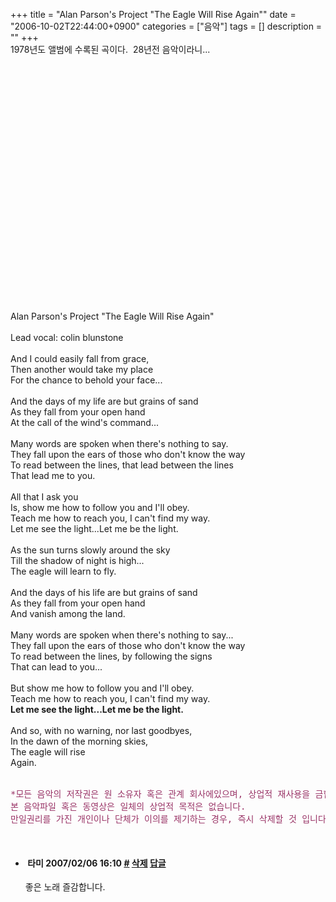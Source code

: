+++
title = "Alan Parson's Project \"The Eagle Will Rise Again\""
date = "2006-10-02T22:44:00+0900"
categories = ["음악"]
tags = []
description = ""
+++
<span class="copyright_entry" style="display:block;" title="Alan Parson's Project &quot;The Eagle Will Rise Again&quot;@@**@@http://shed.egloos.com/1424942"></span>1978년도 앨범에 수록된 곡이다.&nbsp; 28년전 음악이라니...
<br>
<br>
<!--<embed type="audio/mpeg" src="http://pds3.egloos.com/pds/200610/02/82/03.%20the%20eagle%20will%20rise%20again.mp3" autostart="0" loop="1">-->
<br>
<object width="425" height="344"><param name="movie" value="http://www.youtube.com/v/94yc7zMpwoM&amp;hl=ko&amp;fs=1&amp;"><param name="allowFullScreen" value="true"><param name="allowscriptaccess" value="always"><embed src="http://www.youtube.com/v/94yc7zMpwoM&amp;hl=ko&amp;fs=1&amp;" type="application/x-shockwave-flash" allowscriptaccess="always" allowfullscreen="true" width="425" height="344"></object>
<br>
<br>Alan Parson's Project "The Eagle Will Rise Again"
<br>
<br>Lead vocal: colin blunstone
<br>
<br> And I could easily fall from grace,
<br> Then another would take my place
<br> For the chance to behold your face...
<br> 
<br> And the days of my life are but grains of sand
<br> As they fall from your open hand
<br> At the call of the wind's command...
<br> 
<br> Many words are spoken when there's nothing to say.
<br> They fall upon the ears of those who don't know the way
<br> To read between the lines, that lead between the lines
<br> That lead me to you.
<br> 
<br> All that I ask you
<br> Is, show me how to follow you and I'll obey.
<br> Teach me how to reach you, I can't find my way.
<br> Let me see the light...Let me be the light.
<br> 
<br> As the sun turns slowly around the sky
<br> Till the shadow of night is high...
<br> The eagle will learn to fly.
<br> 
<br> And the days of his life are but grains of sand
<br> As they fall from your open hand
<br> And vanish among the land.
<br> 
<br> Many words are spoken when there's nothing to say...
<br> They fall upon the ears of those who don't know the way
<br> To read between the lines, by following the signs
<br> That can lead to you...
<br> 
<br> But show me how to follow you and I'll obey.
<br> Teach me how to reach you, I can't find my way.
<br>
<span style="font-weight: bold;"> Let me see the light...Let me be the light.</span>
<br> 
<br> And so, with no warning, nor last goodbyes,
<br> In the dawn of the morning skies,
<br> The eagle will rise
<br> Again.
<br>
<br>
<pre><span style="color: rgb(153, 51, 102);">*모든 음악의 저작권은 원 소유자 혹은 관계 회사에있으며, 상업적 재사용을 금합니다. <br>본 음악파일 혹은 동영상은 일체의 상업적 목적은 없습니다. <br>만일권리를 가진 개인이나 단체가 이의를 제기하는 경우, 즉시 삭제할 것 입니다*</span></pre>
<br> 
<!--
       <rdf:RDF xmlns:rdf="http://www.w3.org/1999/02/22-rdf-syntax-ns#"
		    xmlns:dc="http://purl.org/dc/elements/1.1/"
		    xmlns:trackback="http://madskills.com/public/xml/rss/module/trackback/">
       <rdf:Description
	        rdf:about="http://shed.egloos.com/1424942"
	        dc:identifier="http://shed.egloos.com/1424942"
	        dc:title="Alan Parson's Project &quot;The Eagle Will Rise Again&quot;"
	        trackback:ping="http://shed.egloos.com/tb/1424942"/>
       </rdf:RDF>
       -->

<ul><li class="comment_item"> <h4 class="comment_writer_info"> <span class="comment_gravatar"><img src="http://md.egloos.com/img/eg/profile_anonymous.jpg" alt=""></span> <span class="comment_writer">타미</span> <span class="comment_datetime" title="2007/02/06 16:10">2007/02/06 16:10</span> <span class="comment_link"><a name="5808856" href="http://shed.egloos.com/1424942#5808856" title="#">#</a> </span> <span class="comment_admin"> <a href="#" onclick="delComment_view('a0003782','1424942','5808856','','','0'); return false;">삭제</a> <a href="javascript:;" onclick="replyComment('replyform1424942','1424942','5808856',5,'','http://', '', 'http://shed.egloos.com/1424942#cmt','','0'); return false;" title="답글">답글</a> </span> <span class="comment_security"></span> </h4>
 <div id="comment_5808856">
  좋은 노래 즐감합니다.
 </div> 
 <div id="reply1424942_5808856" class="comment_write reply_write" style="display:none;"></div> </li></ul>
